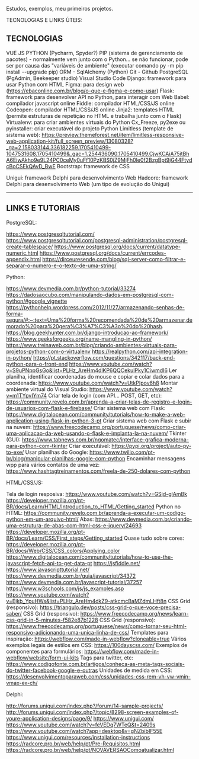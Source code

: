 Estudos, exemplos, meu primeiros projetos.

TECNOLOGIAS E LINKS ÚTEIS:



TECNOLOGIAS
-------------------------------------------------------

VUE JS
PYTHON (Pycharm, Spyder?)
PIP (sistema de gerenciamento de pacotes) - normalmente vem junto com o Python... se não funcionar, pode ser por causa das "variáveis de ambiente" (executar comando py -m pip install --upgrade pip)
ORM - SqlAlchemy (Python)
Git - Github
PostgreSQL (PgAdmin, Beekeeper studio)
Visual Studio Code
Django: framework para usar Python com HTML
Figma: para design web (https://ebaconline.com.br/blog/o-que-e-figma-e-como-usar)
Flask: framework para desenvolver API no Python, para interagir com Web
Babel: compilador javascript online
Fiddle: compilador HTML/CSS/JS online
Codeopen: compilador HTML/CSS/JS online
Jinja2: templates HTML (permite estruturas de repetição no HTML e trabalha junto com o Flask)
Virtualenv: para criar ambientes virtuais do Python
Cx_Freeze, py2exe ou pyinstaller: criar executável do projeto Python
Limitless (template de sistema web): https://preview.themeforest.net/item/limitless-responsive-web-application-kit/full_screen_preview/13080328?_ga=2.158033144.336182259.1705410499-1047531608.1705410499&_gac=1.254436090.1705410499.CjwKCAiA75itBhA6EiwAkho9e9L24PC0ceMy0uFf10PzKBS0jZ9MjFh0le0f2BzgBpt9jG44FtydcBoCSEkQAvD_BwE
Bootstrap: framework de CSS

Unigui: framework Delphi para desenvolvimento Web
Hadcore: framework Delphi para desenvolvimento Web (um tipo de evolução do Unigui)



-------------------------------------------------------
LINKS E TUTORIAIS
-------------------------------------------------------
PostgreSQL:

https://www.postgresqltutorial.com/
https://www.postgresqltutorial.com/postgresql-administration/postgresql-create-tablespace/
https://www.postgresql.org/docs/current/datatype-numeric.html
https://www.postgresql.org/docs/current/errcodes-appendix.html
https://dirceuresende.com/blog/sql-server-como-filtrar-e-separar-o-numero-e-o-texto-de-uma-string/

Python:

https://www.devmedia.com.br/python-tutorial/33274
https://dadosaocubo.com/manipulando-dados-em-postgresql-com-python/#google_vignette
https://pythonhelp.wordpress.com/2012/11/27/armazenando-senhas-de-forma-segura/#:~:text=Uma%20forma%20recomendada%20de%20armazenar,demorado%20para%20gera%C3%A7%C3%A3o%20do%20hash.
https://blog.geekhunter.com.br/django-introducao-ao-framework/
https://www.geeksforgeeks.org/name-mangling-in-python/
https://www.treinaweb.com.br/blog/criando-ambientes-virtuais-para-projetos-python-com-o-virtualenv
https://realpython.com/api-integration-in-python/
https://pt.stackoverflow.com/questions/342117/back-end-python-para-o-front-end
https://www.youtube.com/watch?v=S9uPNppGsGo&list=PLHz_AreHm4dlKP6QQCekuIPky1CiwmdI6
Ler planilha, identificar coordenadas do mouse e copiar e colar dados para a coordenada: https://www.youtube.com/watch?v=UtkPIpov6h8
Montar ambiente virtual do Visual Studio: https://www.youtube.com/watch?v=m1TYpvIYm74
Criar tela de login (com API... POST, GET, etc): https://community.revelo.com.br/aprenda-a-criar-telas-de-registro-e-login-de-usuarios-com-flask-e-firebase/
Criar sistema web com Flask: https://www.digitalocean.com/community/tutorials/how-to-make-a-web-application-using-flask-in-python-3-pt
Criar sistema web com Flask e subir na nuvem: https://www.freecodecamp.org/portuguese/news/como-criar-uma-aplicacao-da-web-usando-o-flask-e-implanta-la-na-nuvem/
Tkinter (GUI): https://www.tabnews.com.br/ngomatec/interface-grafica-moderna-para-python-com-tkinter
Criar executável: https://pypi.org/project/auto-py-to-exe/
Usar planilhas do Google: https://www.twilio.com/pt-br/blog/manipular-planilhas-google-com-python
Encaminhar mensagens wpp para vários contatos de uma vez: https://www.hashtagtreinamentos.com/freela-de-250-dolares-com-python

HTML/CSS/JS:

Tela de login resposiva: https://www.youtube.com/watch?v=GSjd-glAmBk
https://developer.mozilla.org/pt-BR/docs/Learn/HTML/Introduction_to_HTML/Getting_started
Python no HTML: https://community.revelo.com.br/aprenda-a-executar-um-codigo-python-em-um-arquivo-html/
Abas: https://www.devmedia.com.br/criando-uma-estrutura-de-abas-com-html-css-e-jquery/24693
https://developer.mozilla.org/pt-BR/docs/Learn/CSS/First_steps/Getting_started
Quase tudo sobre cores: https://developer.mozilla.org/pt-BR/docs/Web/CSS/CSS_colors/Applying_color
https://www.digitalocean.com/community/tutorials/how-to-use-the-javascript-fetch-api-to-get-data-pt
https://jsfiddle.net/
https://www.javascripttutorial.net/
https://www.devmedia.com.br/guia/javascript/34372
https://www.devmedia.com.br/javascript-tutorial/37257
https://www.w3schools.com/js/js_examples.asp
https://www.youtube.com/watch?v=Ejkb_YpuHWs&list=PLHz_AreHm4dkZ9-atkcmcBaMZdmLHft8n
CSS Grid (responsivo): https://triangulo.dev/posts/css-grid-o-que-voce-precisa-saber/
CSS Grid (responsivo): https://www.freecodecamp.org/news/learn-css-grid-in-5-minutes-f582e87b1228
CSS Grid (responsivo): https://www.freecodecamp.org/portuguese/news/como-tornar-seu-html-responsivo-adicionando-uma-unica-linha-de-css/
Templates para inspiração: https://webflow.com/made-in-webflow?cloneable=true
Vários exemplos legais de estilos em CSS: https://100dayscss.com/
Exemplos de componentes para formulários: https://webflow.com/made-in-webflow/website/form-ui-kits
Tags para twitter, etc: https://www.codigofonte.com.br/artigos/conheca-as-meta-tags-sociais-do-twitter-facebook-google-e-outras
Unidades de medida em CSS: https://desenvolvimentoparaweb.com/css/unidades-css-rem-vh-vw-vmin-vmax-ex-ch/

Delphi:

http://forums.unigui.com/index.php?/forum/14-sample-projects/
http://forums.unigui.com/index.php?/topic/8298-screen-examples-of-youre-application-designs/page/9/
https://www.unigui.com/
https://www.youtube.com/watch?v=feVEDq7WTeQ&t=2409s
https://www.youtube.com/watch?app=desktop&v=gNZbibIF55E
https://www.unigui.com/resources/installation-instructions
https://radcore.pro.br/web/help/pt/Pre-Requisitos.html
https://radcore.pro.br/web/help/pt/NOVAVERSAOComoatualizar.html
